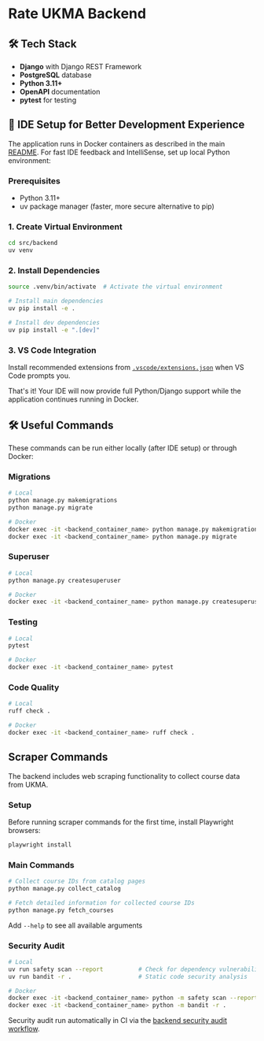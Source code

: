 # Rate UKMA Backend

## 🛠️ Tech Stack

- **Django** with Django REST Framework
- **PostgreSQL** database
- **Python 3.11+**
- **OpenAPI** documentation
- **pytest** for testing

## 🚀 IDE Setup for Better Development Experience

The application runs in Docker containers as described in the main [README](../../README.md). For fast IDE feedback and IntelliSense, set up local Python environment:

### Prerequisites

- Python 3.11+
- uv package manager (faster, more secure alternative to pip)

### 1. Create Virtual Environment

```bash
cd src/backend
uv venv
```

### 2. Install Dependencies

```bash
source .venv/bin/activate  # Activate the virtual environment

# Install main dependencies
uv pip install -e .

# Install dev dependencies
uv pip install -e ".[dev]"
```

### 3. VS Code Integration

Install recommended extensions from [`.vscode/extensions.json`](../../.vscode/extensions.json) when VS Code prompts you.

That's it! Your IDE will now provide full Python/Django support while the application continues running in Docker.

## 🛠️ Useful Commands

These commands can be run either locally (after IDE setup) or through Docker:

### Migrations

```bash
# Local
python manage.py makemigrations
python manage.py migrate

# Docker
docker exec -it <backend_container_name> python manage.py makemigrations
docker exec -it <backend_container_name> python manage.py migrate
```

### Superuser

```bash
# Local
python manage.py createsuperuser

# Docker
docker exec -it <backend_container_name> python manage.py createsuperuser
```

### Testing

```bash
# Local
pytest

# Docker
docker exec -it <backend_container_name> pytest
```

### Code Quality

```bash
# Local
ruff check .

# Docker
docker exec -it <backend_container_name> ruff check .
```

## Scraper Commands

The backend includes web scraping functionality to collect course data from UKMA.

### Setup

Before running scraper commands for the first time, install Playwright browsers:

```bash
playwright install
```

### Main Commands

```bash
# Collect course IDs from catalog pages
python manage.py collect_catalog

# Fetch detailed information for collected course IDs
python manage.py fetch_courses
```

Add `--help` to see all available arguments

### Security Audit

```bash
# Local
uv run safety scan --report          # Check for dependency vulnerabilities
uv run bandit -r .                   # Static code security analysis

# Docker
docker exec -it <backend_container_name> python -m safety scan --report
docker exec -it <backend_container_name> python -m bandit -r .
```

Security audit run automatically in CI via the [backend security audit workflow](../../.github/workflows/backend-audit.yml).
